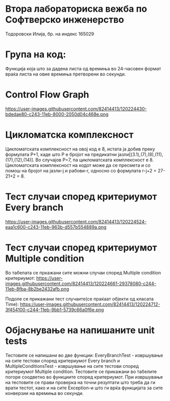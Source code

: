 # Втора лабораториска вежба по Софтверско инженерство
Тодоровски Илија, бр. на индекс 165029
# Група на код:
Функција која што за дадена листа од времиња во 24-часовен формат враќа листа на овие времиња претворени во секунди. 

# Control Flow Graph
https://user-images.githubusercontent.com/82414413/120224430-bdedae80-c243-11eb-8000-2050d04c468e.png

# Цикломатска комплексност
Цикломатската комплексност на овој код е 8, истата ја добив преку формулата P+1, каде што P е бројот на предикатни јазли[(3.1),(7),(8),(11),(17),(12),(14)]. Во случајoв P=7, па цикломатската комплексност е 8. Цикломатската комплексност на кодот може да се пресмета и со помош на бројот на јазли-ј и рабови-r, односно со формулата r-ј+2 = 27-21+2 = 8.

# Тест случаи според критериумот Every branch
https://user-images.githubusercontent.com/82414413/120224524-eaa1c600-c243-11eb-963b-d557b554889a.png


# Тест случаи според критериумот  Multiple condition
Во табелата се пркажани сите можни случаи според Multiple condition критериумот:
https://user-images.githubusercontent.com/82414413/120224661-29378080-c244-11eb-8fba-8b2be2432afb.png

Подоле се прикажани тест случаите(се праќаат објекти од класата Time):
https://user-images.githubusercontent.com/82414413/120224712-3f454100-c244-11eb-9bb1-5739c66a0f6e.png

# Објаснување на напишаните unit tests
Тестовите се напишани во две функции: EveryBranchTest - извршување на сите тестови според критериумот Every branch и MultipleConditionsTest - извршување на сите тестови според критериумот Multiple condition. Тестовите се прикажани во табелите погоре соодветно во функциите според критериумот. 
При извршување на тестовите се прави проверка на точни резултати што треба да ги врати тестот, како и на сите Exception-и што ги врќа функцијата за сите конверзии на времиња во секунди.


